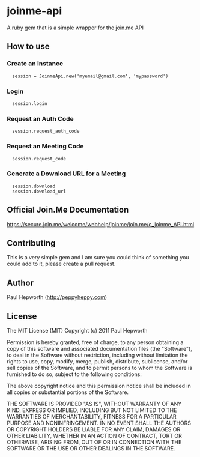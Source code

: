 joinme-api
==========

A ruby gem that is a simple wrapper for the join.me API

## How to use ##

### Create an Instance ###

      session = JoinmeApi.new('myemail@gmail.com', 'mypassword')

### Login ###

      session.login

### Request an Auth Code ###

      session.request_auth_code

### Request an Meeting Code ###

      session.request_code


### Generate a Download URL for a Meeting ###

      session.download
      session.download_url

## Official Join.Me Documentation ##

https://secure.join.me/welcome/webhelp/joinme/join.me/c_joinme_API.html

## Contributing

This is a very simple gem and I am sure you could think of something you could
add to it, please create a pull request.

## Author

Paul Hepworth (http://peppyheppy.com)

## License

The MIT License (MIT)
Copyright (c) 2011 Paul Hepworth

Permission is hereby granted, free of charge, to any person obtaining a copy of this software and associated documentation files (the "Software"), to deal in the Software without restriction, including without limitation the rights to use, copy, modify, merge, publish, distribute, sublicense, and/or sell copies of the Software, and to permit persons to whom the Software is furnished to do so, subject to the following conditions:

The above copyright notice and this permission notice shall be included in all copies or substantial portions of the Software.

THE SOFTWARE IS PROVIDED "AS IS", WITHOUT WARRANTY OF ANY KIND, EXPRESS OR IMPLIED, INCLUDING BUT NOT LIMITED TO THE WARRANTIES OF MERCHANTABILITY, FITNESS FOR A PARTICULAR PURPOSE AND NONINFRINGEMENT. IN NO EVENT SHALL THE AUTHORS OR COPYRIGHT HOLDERS BE LIABLE FOR ANY CLAIM, DAMAGES OR OTHER LIABILITY, WHETHER IN AN ACTION OF CONTRACT, TORT OR OTHERWISE, ARISING FROM, OUT OF OR IN CONNECTION WITH THE SOFTWARE OR THE USE OR OTHER DEALINGS IN THE SOFTWARE.

